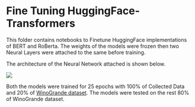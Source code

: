 # Fine Tuning HuggingFace-Transformers

This folder contains notebooks to Finetune HuggingFace implementations of BERT and RoBerta. The weights of the models were frozen then two Neural Layers were attached to the same before training.

The architecture of the Neural Network attached is shown below.


![](Fine-Tune_HuggingFace/FineTuneNN.png)


Both the models were trained for 25 epochs with 100% of Collected Data and 20% of [WinoGrande dataset](https://winogrande.allenai.org/). The models were tested on the rest 80% of WinoGrande dataset.
